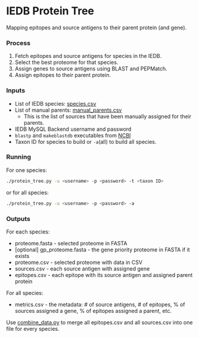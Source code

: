 # IEDB Protein Tree 

Mapping epitopes and source antigens to their parent protein (and gene).

### Process
1. Fetch epitopes and source antigens for species in the IEDB.
2. Select the best proteome for that species.
3. Assign genes to source antigens using BLAST and PEPMatch.
4. Assign epitopes to their parent protein.

### Inputs
- List of IEDB species: [species.csv](species.csv)
- List of manual parents: [manual_parents.csv](manual_parents.csv)
    - This is the list of sources that have been manually assigned for their parents.
- IEDB MySQL Backend username and password
- `blastp` and `makeblastdb` executables from [NCBI](https://ftp.ncbi.nlm.nih.gov/blast/executables/blast+/LATEST/)
- Taxon ID for species to build or `-a`(all) to build all species.

### Running
For one species:
``` bash
./protein_tree.py -u <username> -p <password> -t <taxon ID>
```
or for all species:
``` bash
./protein_tree.py -u <username> -p <password> -a
```

### Outputs

For each species:
- proteome.fasta - selected proteome in FASTA
- [optional] gp_proteome.fasta - the gene priority proteome in FASTA if it exists
- proteome.csv   - selected proteome with data in CSV
- sources.csv    - each source antigen with assigned gene
- epitopes.csv   - each epitope with its source antigen and assigned parent protein

For all species:
- metrics.csv    - the metadata: # of source antigens, # of epitopes, % of sources assigned a gene, % of epitopes assigned a parent, etc.

Use [combine_data.py](combine_data.py) to merge all epitopes.csv and all sources.csv into one file for every species.